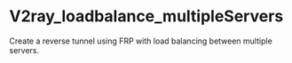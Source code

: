 # V2ray_loadbalance_multipleServers
Create a reverse tunnel using FRP with load balancing between multiple servers. 
